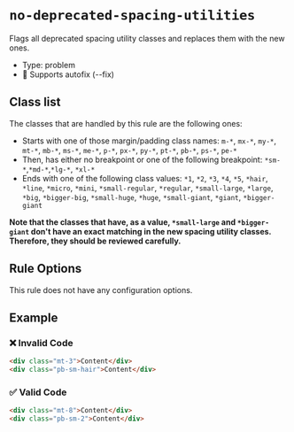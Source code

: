 # `no-deprecated-spacing-utilities`

Flags all deprecated spacing utility classes and replaces them with the new ones.

- Type: problem
- 🔧 Supports autofix (--fix)

## Class list

The classes that are handled by this rule are the following ones:

- Starts with one of those margin/padding class names: `m-*`, `mx-*`, `my-*`, `mt-*`, `mb-*`, `ms-*`, `me-*`, `p-*`, `px-*`, `py-*`, `pt-*`, `pb-*`, `ps-*`, `pe-*`
- Then, has either no breakpoint or one of the following breakpoint: `*sm-*`,`*md-*`,`*lg-*`, `*xl-*`
- Ends with one of the following class values: `*1`, `*2`, `*3`, `*4`, `*5`, `*hair`, `*line`, `*micro`, `*mini`, `*small-regular`, `*regular`, `*small-large`, `*large`, `*big`, `*bigger-big`, `*small-huge`, `*huge`, `*small-giant`, `*giant`, `*bigger-giant`

**Note that the classes that have, as a value, `*small-large` and `*bigger-giant` don't have an exact matching in the new spacing utility classes. Therefore, they should be reviewed carefully.**

## Rule Options

This rule does not have any configuration options.

## Example

### ❌ Invalid Code

```html
<div class="mt-3">Content</div>
<div class="pb-sm-hair">Content</div>
```

### ✅ Valid Code

```html
<div class="mt-8">Content</div>
<div class="pb-sm-2">Content</div>
```
